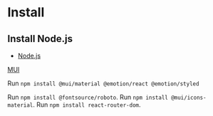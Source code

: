 # Install

## Install Node.js

- [Node.js](https://nodejs.org/en/)

[MUI](https://mui.com/material-ui/getting-started/installation)

Run `npm install @mui/material @emotion/react @emotion/styled`

Run `npm install @fontsource/roboto`.
Run `npm install @mui/icons-material`.
Run `npm install react-router-dom`.
